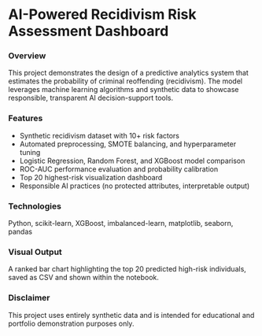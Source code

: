 # AI-Powered Recidivism Risk Assessment Dashboard

### Overview
This project demonstrates the design of a predictive analytics system that estimates the probability of criminal reoffending (recidivism). 
The model leverages machine learning algorithms and synthetic data to showcase responsible, transparent AI decision-support tools.

### Features
- Synthetic recidivism dataset with 10+ risk factors
- Automated preprocessing, SMOTE balancing, and hyperparameter tuning
- Logistic Regression, Random Forest, and XGBoost model comparison
- ROC-AUC performance evaluation and probability calibration
- Top 20 highest-risk visualization dashboard
- Responsible AI practices (no protected attributes, interpretable output)

### Technologies
Python, scikit-learn, XGBoost, imbalanced-learn, matplotlib, seaborn, pandas

### Visual Output
A ranked bar chart highlighting the top 20 predicted high-risk individuals, saved as CSV and shown within the notebook.

### Disclaimer
This project uses entirely synthetic data and is intended for educational and portfolio demonstration purposes only.
